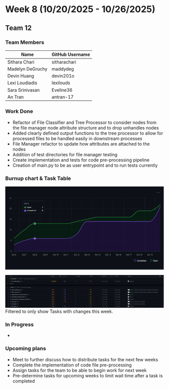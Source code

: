 # Week 8 (10/20/2025 - 10/26/2025)

## Team 12

### Team Members

| Name             | GitHub Username |
|------------------|-----------------|
| Sithara Chari    | sitharachari    |
| Madelyn DeGruchy | maddydeg        |
| Devin Huang      | devin201o       |
| Lexi Loudiadis   | lexilouds       |
| Sara Srinivasan  | Eveline36       |
| An Tran          | antran-17       |

### Work Done
- Refactor of File Classifier and Tree Processor to consider nodes from the file manager node attribute structure and to drop unhandles nodes
- Added clearly defined output functions to the tree processor to allow for processed files to be handled easily in downstream processes
- File Manager refactor to update how attributes are attached to the nodes
- Addition of test directories for file manager testing
- Create implementation and tests for code pre-processing pipeline
- Creation of main.py to be as user entrypoint and to run tests currently


### Burnup chart & Task Table

[//]: # "ADD IMAGES after all the work is pushed"

![Week 7 Burn Up](../imgs/Week%207%20Burnup.png)

![Week 7 Tasks Table](../imgs/Week%207%20Tasks.png)
Filtered to only show Tasks with changes this week.


### In Progress
- 

### Upcoming plans
- Meet to further discuss how to distribute tasks for the next few weeks
- Complete the implementation of code file pre-processing
- Assign tasks for the team to be able to begin work for next week
- Pre-determine tasks for upcoming weeks to limit wait time after a task is completed 
